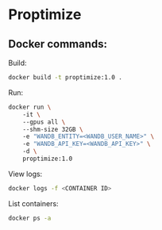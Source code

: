 # Proptimize



## Docker commands:


Build:
```sh 
docker build -t proptimize:1.0 .
```

Run:
```sh
docker run \ 
    -it \ 
    --gpus all \ 
    --shm-size 32GB \ 
    -e "WANDB_ENTITY=<WANDB_USER_NAME>" \ 
    -e "WANDB_API_KEY=<WANDB_API_KEY>" \ 
    -d \ 
    proptimize:1.0
```

View logs:
```sh
docker logs -f <CONTAINER ID>
```

List containers:
```sh
docker ps -a 
```